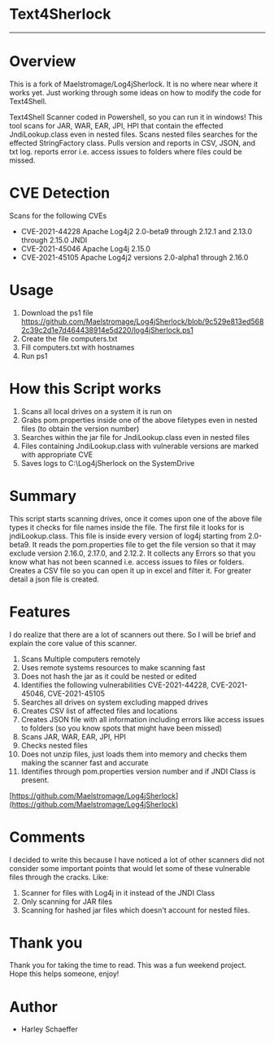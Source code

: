 # Text4Sherlock
---------------------
# Overview
This is a fork of Maelstromage/Log4jSherlock. It is no where near where it works yet. Just working through some ideas on how to modify the code for Text4Shell.

Text4Shell Scanner coded in Powershell, so you can run it in windows! This tool scans for JAR, WAR, EAR, JPI, HPI that contain the effected JndiLookup.class even in nested files.
Scans nested files searches for the effected StringFactory class. Pulls version and reports in CSV, JSON, and txt log. reports error i.e. access issues to folders where files could be missed.

# CVE Detection

Scans for the following CVEs
- CVE-2021-44228 Apache Log4j2 2.0-beta9 through 2.12.1 and 2.13.0 through 2.15.0 JNDI 
- CVE-2021-45046 Apache Log4j 2.15.0 
- CVE-2021-45105 Apache Log4j2 versions 2.0-alpha1 through 2.16.0


# Usage
1. Download the ps1 file https://github.com/Maelstromage/Log4jSherlock/blob/9c529e813ed5682c39c2d1e7d464438914e5d220/log4jSherlock.ps1
2. Create the file computers.txt
3. Fill computers.txt with hostnames
4. Run ps1

# How this Script works

1. Scans all local drives on a system it is run on
2. Grabs pom.properties inside one of the above filetypes even in nested files (to obtain the version number)
3. Searches within the jar file for JndiLookup.class even in nested files
4. Files containing JndiLookup.class with vulnerable versions are marked with appropriate CVE
5. Saves logs to C:\Log4jSherlock on the SystemDrive

# Summary
This script starts scanning drives, once it comes upon one of the above file types it checks for file names inside the file. The first file it looks for is jndiLookup.class. This file is inside every version of log4j starting from 2.0-beta9. It reads the pom.properties file to get the file version so that it may exclude version 2.16.0, 2.17.0, and 2.12.2. It collects any Errors so that you know what has not been scanned i.e. access issues to files or folders. Creates a CSV file so you can open it up in excel and filter it. For greater detail a json file is created.


# Features
I do realize that there are a lot of scanners out there. So I will be brief and explain the core value of this scanner.

1. Scans Multiple computers remotely
2. Uses remote systems resources to make scanning fast
3. Does not hash the jar as it could be nested or edited
4. Identifies the following vulnerabilities CVE-2021-44228, CVE-2021-45046, CVE-2021-45105
5. Searches all drives on system excluding mapped drives
6. Creates CSV list of affected files and locations
7. Creates JSON file with all information including errors like access issues to folders (so you know spots that might have been missed)
8. Scans JAR, WAR, EAR, JPI, HPI
9. Checks nested files
10. Does not unzip files, just loads them into memory and checks them making the scanner fast and accurate
11. Identifies through pom.properties version number and if JNDI Class is present.


[https://github.com/Maelstromage/Log4jSherlock](https://github.com/Maelstromage/Log4jSherlock)

# Comments
I decided to write this because I have noticed a lot of other scanners did not consider some important points that would let some of these vulnerable files through the cracks. Like:
1. Scanner for files with Log4j in it instead of the JNDI Class
2. Only scanning for JAR files
3. Scanning for hashed jar files which doesn't account for nested files.


# Thank you
Thank you for taking the time to read. This was a fun weekend project. Hope this helps someone, enjoy!

# Author
- Harley Schaeffer



